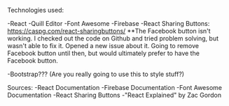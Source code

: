 
Technologies used: 

-React
-Quill Editor
-Font Awesome
-Firebase
-React Sharing Buttons:
    https://caspg.com/react-sharingbuttons/
    **The Facebook button isn't working. I checked out the code on Github and tried problem solving, but wasn't able to fix it. Opened a new issue about it. Going to remove Facebook button until then, but would ultimately prefer to have the Facebook button. 

-Bootstrap???
    (Are you really going to use this to style stuff?)





Sources:
-React Documentation
-Firebase Documentation
-Font Awesome Documentation
-React Sharing Buttons
-"React Explained" by Zac Gordon
